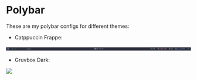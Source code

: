 # Polybar
These are my polybar configs for different themes:

- Catppuccin Frappe:
<img src='/screenshots/polybar/catppuccin-frappe.png'>

- Gruvbox Dark:
<img src='/screenshots/polybar/gruvbox-dark'>
